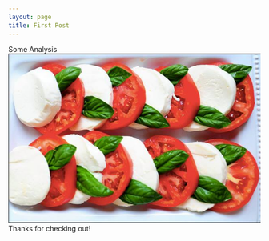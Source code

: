 ```yaml
---
layout: page
title: First Post
---
```

Some Analysis
![jekyll project and terminal](https://github.com/YuliannkA/organicyummy/blob/master/26239747_10155307377853862_341052500780276107_n.jpg)
Thanks for checking out!
